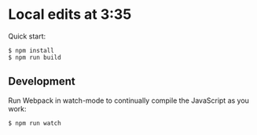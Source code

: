 # Local edits at 3:35

Quick start:

```
$ npm install
$ npm run build
````

## Development

Run Webpack in watch-mode to continually compile the JavaScript as you work:

```
$ npm run watch
```
